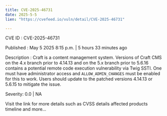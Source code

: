```yaml
---
title: CVE-2025-46731
date: 2025-5-5
lien: "https://cvefeed.io/vuln/detail/CVE-2025-46731"

---
```


CVE ID : CVE-2025-46731

Published :  May 5
2025
8:15 p.m. | 5 hours
33 minutes ago

Description : Craft is a content management system. Versions of Craft CMS on the 4.x branch prior to 4.14.13 and on the 5.x branch prior to 5.6.16 contains a potential remote code execution vulnerability via Twig SSTI. One must have administrator access and `ALLOW_ADMIN_CHANGES` must be enabled for this to work. Users should update to the patched versions 4.14.13 or 5.6.15 to mitigate the issue.

Severity: 0.0 | NA

Visit the link for more details
such as CVSS details
affected products
timeline
and more...

